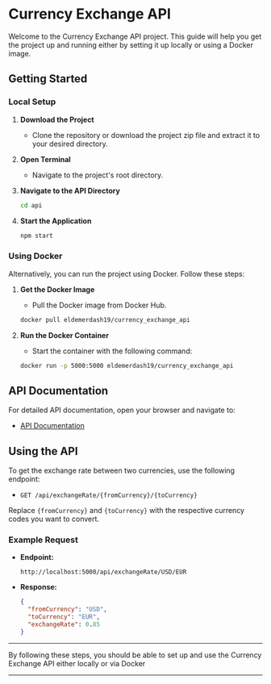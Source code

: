 # Currency Exchange API

Welcome to the Currency Exchange API project. This guide will help you get the project up and running either by setting it up locally or using a Docker image.

## Getting Started

### Local Setup

1. **Download the Project**
    - Clone the repository or download the project zip file and extract it to your desired directory.

2. **Open Terminal**
    - Navigate to the project's root directory.

3. **Navigate to the API Directory**
    ```bash
    cd api
    ```

4. **Start the Application**
    ```bash
    npm start
    ```

### Using Docker

Alternatively, you can run the project using Docker. Follow these steps:

1. **Get the Docker Image**
    - Pull the Docker image from Docker Hub.
    ```bash
    docker pull eldemerdash19/currency_exchange_api
    ```

2. **Run the Docker Container**
    - Start the container with the following command:
    ```bash
    docker run -p 5000:5000 eldemerdash19/currency_exchange_api
    ```

## API Documentation

For detailed API documentation, open your browser and navigate to:

- [API Documentation](http://localhost:5000/api-docs/)

## Using the API

To get the exchange rate between two currencies, use the following endpoint:

- `GET /api/exchangeRate/{fromCurrency}/{toCurrency}`

Replace `{fromCurrency}` and `{toCurrency}` with the respective currency codes you want to convert.

### Example Request

- **Endpoint:**
    ```
    http://localhost:5000/api/exchangeRate/USD/EUR
    ```

- **Response:**
    ```json
    {
      "fromCurrency": "USD",
      "toCurrency": "EUR",
      "exchangeRate": 0.85
    }
    ```

---

By following these steps, you should be able to set up and use the Currency Exchange API either locally or via Docker

---
